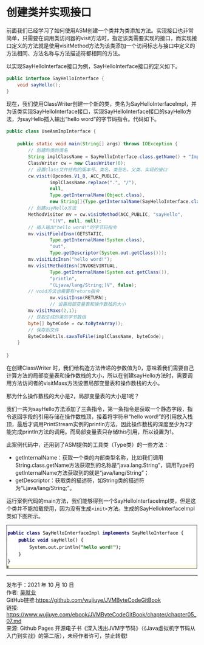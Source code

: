 # 创建类并实现接口

前面我们已经学习了如何使用ASM创建一个类并为类添加方法。实现接口也非常简单，只需要在调用类访问器的visit方法时，指定该类需要实现的接口，而实现接口定义的方法就是使用visitMethod方法为该类添加一个访问标志与接口中定义的方法相同、方法名称与方法描述符都相同的方法。

以实现SayHelloInterface接口为例，SayHelloInterface接口的定义如下。

```java
public interface SayHelloInterface {
    void sayHello();
}
```

现在，我们使用ClassWriter创建一个新的类，类名为SayHelloInterfaceImpl，并为该类实现SayHelloInterface接口，实现SayHelloInterface接口的sayHello方法，为sayHello插入输出“hello word”的字节码指令。代码如下。

```java
public class UseAsmImpInterface {

    public static void main(String[] args) throws IOException {
        // 创建的类的类名
        String implClassName = SayHelloInterface.class.getName() + "Impl";
        ClassWriter cw = new ClassWriter(0);
        // 设置class文件结构的版本号、类名、类签名、父类、实现的接口
        cw.visit(Opcodes.V1_8, ACC_PUBLIC,
                implClassName.replace(".", "/"),
                null,
                Type.getInternalName(Object.class),
                new String[]{Type.getInternalName(SayHelloInterface.class)});
        // 创建asyHello方法
        MethodVisitor mv = cw.visitMethod(ACC_PUBLIC, "sayHello",
                "()V", null, null);
        // 插入输出"hello word!"的字节码指令
        mv.visitFieldInsn(GETSTATIC,
                Type.getInternalName(System.class),
                "out",
                Type.getDescriptor(System.out.getClass()));
        mv.visitLdcInsn("hello word!");
        mv.visitMethodInsn(INVOKEVIRTUAL,
                Type.getInternalName(System.out.getClass()),
                "println",
                "(Ljava/lang/String;)V", false);
        // void方法也需要有return指令 
				mv.visitInsn(RETURN);
				// 设置局部变量表和操作数栈的大小
        mv.visitMaxs(2,1);
        // 获取生成的类的字节数组
        byte[] byteCode = cw.toByteArray();
        // 保存到文件
        ByteCodeUtils.savaToFile(implClassName, byteCode);
    }

}
```

在创建ClassWriter 时，我们给构造方法传递的参数值为0，意味着我们需要自己计算方法的局部变量表和操作数栈的大小，所以在创建sayHello方法时，需要调用方法访问者的visitMaxs方法设置局部变量表和操作数栈的大小。

那为什么操作数栈的大小是2，局部变量表的大小是1呢？

我们一共为sayHello方法添加了三条指令，第一条指令是获取一个静态字段，指令返回字段的引用存储在操作数栈顶，接着将字符串“hello word!”的引用放入栈顶，最后才调用PrintStream实例的println方法，因此操作数栈的深度至少为2才能完成println方法的调用。而局部变量表只存储this引用，所以设置为1。

此案例代码中，还用到了ASM提供的工具类（Type类）的一些方法：

* getInternalName：获取一个类的内部类型名称，比如我们调用String.class.getName方法获取到的名称是“java.lang.String”，调用Type的getInternalName方法获取到的就是“java/lang/String”；
* getDescriptor：获取类的描述符，如String类的描述符为“Ljava/lang/String;”。

运行案例代码的main方法，我们能够得到一个SayHelloInterfaceImpl类，但是这个类并不能加载使用，因为没有生成`<init>`方法。生成的SayHelloInterfaceImpl类如下图所示。

![image-20211010161231853](images/chapter05-06-04.png) 

---

发布于：2021 年 10 月 10 日<br>作者: [吴就业](https://www.wujiuye.com/)<br>GitHub链接:https://github.com/wujiuye/JVMByteCodeGitBook<br>链接: https://www.wujiuye.com/ebook/JVMByteCodeGitBook/chapter/chapter05_07.md<br>来源: Github Pages 开源电子书《深入浅出JVM字节码》（《Java虚拟机字节码从入门到实战》的第二版），未经作者许可，禁止转载!<br>

